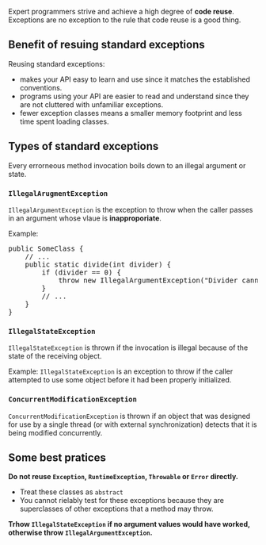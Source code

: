 Expert programmers strive and achieve a high degree of **code reuse**. Exceptions are no exception to the rule that code reuse is a good thing.

## Benefit of resuing standard exceptions
Reusing standard exceptions:
* makes your API easy to learn and use since it matches the established conventions.
* programs using your API are easier to read and understand since they are not cluttered with unfamiliar exceptions.
* fewer exception classes means a smaller memory footprint and less time spent loading classes.

## Types of standard exceptions
Every errorneous method invocation boils down to an illegal argument or state.

### `IllegalArugmentException`
`IllegalArgumentException` is the exception to throw when the caller passes in an argument whose vlaue is **inapproporiate**.

Example:
<pre>
public SomeClass {
    // ...
    public static divide(int divider) {
        if (divider == 0) {
            throw new IllegalArgumentException("Divider cannot be zero.");
        }
        // ...
    }
}
</pre>

### `IllegalStateException`
`IllegalStateException` is thrown if the invocation is illegal because of the state of the receiving object.

Example: `IllegalStateException` is an exception to throw if the caller attempted to use some object before it had been properly initialized.

### `ConcurrentModificationException`
`ConcurrentModificationException` is thrown if an object that was designed for use by a single thread (or with external synchronization) detects that it is being modified concurrently.

## Some best pratices
**Do not reuse `Exception`, `RuntimeException`, `Throwable` or `Error` directly.**
* Treat these classes as `abstract`
* You cannot rielably test for these exceptions because they are superclasses of other exceptions that a method may throw.

**Trhow `IllegalStateException` if no argument values would have worked, otherwise throw `IllegalArgumentException`.**